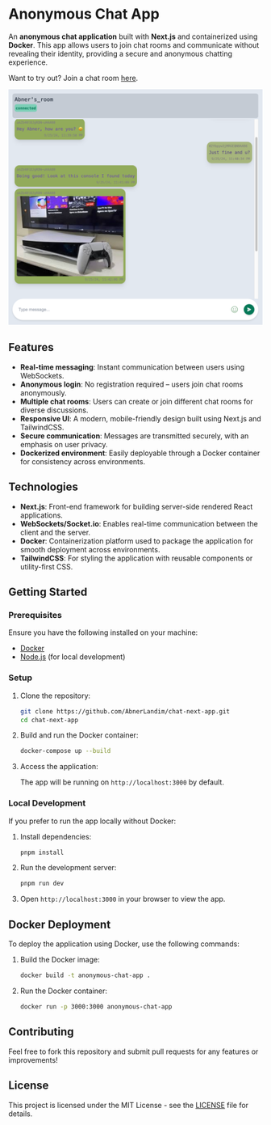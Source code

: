 # Anonymous Chat App

An **anonymous chat application** built with **Next.js** and containerized using **Docker**. This app allows users to join chat rooms and communicate without revealing their identity, providing a secure and anonymous chatting experience.

Want to try out? Join a chat room [here](https://lionfish-app-jl362.ondigitalocean.app/room/my-room-name).

![alt text](image-1.png)

## Features

- **Real-time messaging**: Instant communication between users using WebSockets.
- **Anonymous login**: No registration required – users join chat rooms anonymously.
- **Multiple chat rooms**: Users can create or join different chat rooms for diverse discussions.
- **Responsive UI**: A modern, mobile-friendly design built using Next.js and TailwindCSS.
- **Secure communication**: Messages are transmitted securely, with an emphasis on user privacy.
- **Dockerized environment**: Easily deployable through a Docker container for consistency across environments.

## Technologies

- **Next.js**: Front-end framework for building server-side rendered React applications.
- **WebSockets/Socket.io**: Enables real-time communication between the client and the server.
- **Docker**: Containerization platform used to package the application for smooth deployment across environments.
- **TailwindCSS**: For styling the application with reusable components or utility-first CSS.

## Getting Started

### Prerequisites

Ensure you have the following installed on your machine:

- [Docker](https://docs.docker.com/get-docker/)
- [Node.js](https://nodejs.org/) (for local development)

### Setup

1. Clone the repository:

   ```bash
   git clone https://github.com/AbnerLandim/chat-next-app.git
   cd chat-next-app
   ```

2. Build and run the Docker container:

   ```bash
   docker-compose up --build
   ```

3. Access the application:

   The app will be running on `http://localhost:3000` by default.

### Local Development

If you prefer to run the app locally without Docker:

1. Install dependencies:

   ```bash
   pnpm install
   ```

2. Run the development server:

   ```bash
   pnpm run dev
   ```

3. Open `http://localhost:3000` in your browser to view the app.

## Docker Deployment

To deploy the application using Docker, use the following commands:

1. Build the Docker image:

   ```bash
   docker build -t anonymous-chat-app .
   ```

2. Run the Docker container:

   ```bash
   docker run -p 3000:3000 anonymous-chat-app
   ```

## Contributing

Feel free to fork this repository and submit pull requests for any features or improvements!

## License

This project is licensed under the MIT License - see the [LICENSE](LICENSE) file for details.
